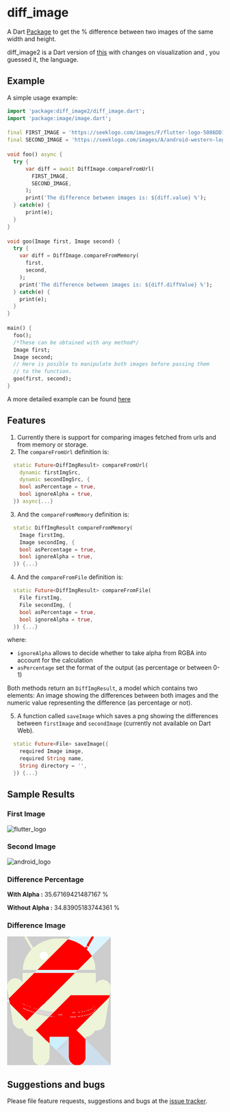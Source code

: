 # diff_image

A Dart [Package](https://pub.dev/packages/diff_image2) to get the % difference between two images of the same width and height.

diff_image2 is a Dart version of [this](https://github.com/amorenew/diff_image2) with changes on visualization and , you guessed it, the language.

## Example

A simple usage example:

```dart
import 'package:diff_image2/diff_image.dart';
import 'package:image/image.dart';

final FIRST_IMAGE = 'https://seeklogo.com/images/F/flutter-logo-5086DD11C5-seeklogo.com.png';
final SECOND_IMAGE = 'https://seeklogo.com/images/A/android-western-logo-8F117A7F00-seeklogo.com.png';

void foo() async {
  try {
      var diff = await DiffImage.compareFromUrl(
        FIRST_IMAGE,
        SECOND_IMAGE,
      );
      print('The difference between images is: ${diff.value} %');
  } catch(e) {
      print(e);
  }
}

void goo(Image first, Image second) {
  try {
    var diff = DiffImage.compareFromMemory(
      first,
      second,
    );
    print('The difference between images is: ${diff.diffValue} %');
  } catch(e) {
    print(e);
  }
}

main() {
  foo();
  /*These can be obtained with any method*/
  Image first;
  Image second;
  // Here is posible to manipulate both images before passing them
  // to the function.
  goo(first, second);
}
```

A more detailed example can be found [here](https://github.com/amorenew/diff_image2/tree/main/example)

## Features

1. Currently there is support for comparing images fetched from urls and from memory or storage.
2. The `compareFromUrl` definition is:
```dart
  static Future<DiffImgResult> compareFromUrl(
    dynamic firstImgSrc,
    dynamic secondImgSrc, {
    bool asPercentage = true,
    bool ignoreAlpha = true,
  }) async{...}
```
3. And the `compareFromMemory` definition is:
```dart
  static DiffImgResult compareFromMemory(
    Image firstImg,
    Image secondImg, {
    bool asPercentage = true,
    bool ignoreAlpha = true,
  }) {...}
```
4. And the `compareFromFile` definition is:
```dart
  static Future<DiffImgResult> compareFromFile(
    File firstImg,
    File secondImg, {
    bool asPercentage = true,
    bool ignoreAlpha = true,
  }) {...}
```
where:
+ `ignoreAlpha` allows to decide whether to take alpha from RGBA into account for the calculation
+ `asPercentage` set the format of the output (as percentage or between 0-1)

Both methods return an `DiffImgResult`, a model which contains two elements: An image showing the differences between both images and the numeric value representing the difference (as percentage or not).

5. A function called `saveImage` which saves a png showing the differences between `firstImage` and `secondImage` (currently not available on Dart Web).
```dart
  static Future<File> saveImage({
    required Image image,
    required String name,
    String directory = '',
  }) {...}
```

## Sample Results
### First Image
![flutter_logo](https://seeklogo.com/images/F/flutter-logo-5086DD11C5-seeklogo.com.png "Flutter Logo")
### Second Image
![android_logo](https://seeklogo.com/images/A/android-western-logo-8F117A7F00-seeklogo.com.png "Android Logo")
### Difference Percentage
**With Alpha    :** 35.67169421487167 %

**Without Alpha :** 34.83905183744361 %
### Difference Image
![DiffImg](https://raw.githubusercontent.com/amorenew/diff_image2/main/DiffImage.png "DiffImg")


## Suggestions and bugs

Please file feature requests, suggestions and bugs at the [issue tracker][tracker].

[tracker]: https://github.com/amorenew/diff_image2/issues
